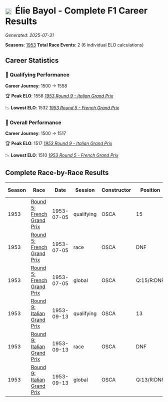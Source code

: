 # <img src="https://upload.wikimedia.org/wikipedia/commons/c/c3/Flag_of_France.svg" alt="France" width="20" height="auto" style="vertical-align: middle; margin-right: 5px;" onerror="this.outerHTML='🇫🇷'; this.style.marginRight='5px';"/> Élie Bayol - Complete F1 Career Results

*Generated: 2025-07-31*

**Seasons**: [1953](../seasons/1953-season-report)
**Total Race Events**: 2 (6 individual ELO calculations)

## Career Statistics

### 🏁 Qualifying Performance
**Career Journey**: 1500 → 1558

🏆 **Peak ELO**: 1558
   *[1953 Round 9 - Italian Grand Prix](../seasons/1953-season-report#round-9-italian-grand-prix)*

📉 **Lowest ELO**: 1532
   *[1953 Round 5 - French Grand Prix](../seasons/1953-season-report#round-5-french-grand-prix)*

### 🌟 Overall Performance
**Career Journey**: 1500 → 1517

🏆 **Peak ELO**: 1517
   *[1953 Round 9 - Italian Grand Prix](../seasons/1953-season-report#round-9-italian-grand-prix)*

📉 **Lowest ELO**: 1510
   *[1953 Round 5 - French Grand Prix](../seasons/1953-season-report#round-5-french-grand-prix)*


## Complete Race-by-Race Results

| Season | Race | Date | Session | Constructor | Position | Starting ELO | ELO Change | Final ELO | Teammate |
|--------|------|------|---------|-------------|----------|--------------|------------|-----------|----------|
| 1953 | [Round 5: French Grand Prix](../seasons/1953-season-report#round-5-french-grand-prix) | 1953-07-05 | qualifying | OSCA | 15 | 1500 | +32 | 1532 | <img src="https://upload.wikimedia.org/wikipedia/commons/e/ea/Flag_of_Monaco.svg" alt="Monaco" width="20" height="auto" style="vertical-align: middle; margin-right: 5px;" onerror="this.outerHTML='🇲🇨'; this.style.marginRight='5px';"/> Louis Chiron |
| 1953 | [Round 5: French Grand Prix](../seasons/1953-season-report#round-5-french-grand-prix) | 1953-07-05 | race | OSCA | DNF | 1500 | N/A | 1500 | <img src="https://upload.wikimedia.org/wikipedia/commons/e/ea/Flag_of_Monaco.svg" alt="Monaco" width="20" height="auto" style="vertical-align: middle; margin-right: 5px;" onerror="this.outerHTML='🇲🇨'; this.style.marginRight='5px';"/> Louis Chiron |
| 1953 | [Round 5: French Grand Prix](../seasons/1953-season-report#round-5-french-grand-prix) | 1953-07-05 | global | OSCA | Q:15/R:DNF | 1500 | +10 | 1510 | <img src="https://upload.wikimedia.org/wikipedia/commons/e/ea/Flag_of_Monaco.svg" alt="Monaco" width="20" height="auto" style="vertical-align: middle; margin-right: 5px;" onerror="this.outerHTML='🇲🇨'; this.style.marginRight='5px';"/> Louis Chiron |
| 1953 | [Round 9: Italian Grand Prix](../seasons/1953-season-report#round-9-italian-grand-prix) | 1953-09-13 | qualifying | OSCA | 13 | 1532 | +26 | 1558 | <img src="https://upload.wikimedia.org/wikipedia/commons/e/ea/Flag_of_Monaco.svg" alt="Monaco" width="20" height="auto" style="vertical-align: middle; margin-right: 5px;" onerror="this.outerHTML='🇲🇨'; this.style.marginRight='5px';"/> Louis Chiron |
| 1953 | [Round 9: Italian Grand Prix](../seasons/1953-season-report#round-9-italian-grand-prix) | 1953-09-13 | race | OSCA | DNF | 1500 | N/A | 1500 | <img src="https://upload.wikimedia.org/wikipedia/commons/e/ea/Flag_of_Monaco.svg" alt="Monaco" width="20" height="auto" style="vertical-align: middle; margin-right: 5px;" onerror="this.outerHTML='🇲🇨'; this.style.marginRight='5px';"/> Louis Chiron |
| 1953 | [Round 9: Italian Grand Prix](../seasons/1953-season-report#round-9-italian-grand-prix) | 1953-09-13 | global | OSCA | Q:13/R:DNF | 1510 | +8 | 1517 | <img src="https://upload.wikimedia.org/wikipedia/commons/e/ea/Flag_of_Monaco.svg" alt="Monaco" width="20" height="auto" style="vertical-align: middle; margin-right: 5px;" onerror="this.outerHTML='🇲🇨'; this.style.marginRight='5px';"/> Louis Chiron |
